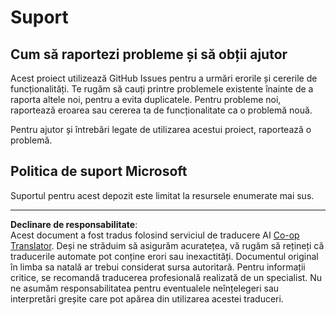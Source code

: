 <!--
CO_OP_TRANSLATOR_METADATA:
{
  "original_hash": "872be8bc1b93ef1dd9ac3d6e8f99f6ab",
  "translation_date": "2025-08-26T14:21:31+00:00",
  "source_file": "SUPPORT.md",
  "language_code": "ro"
}
-->
# Suport
## Cum să raportezi probleme și să obții ajutor  

Acest proiect utilizează GitHub Issues pentru a urmări erorile și cererile de funcționalități. Te rugăm să cauți printre problemele existente înainte de a raporta altele noi, pentru a evita duplicatele. Pentru probleme noi, raportează eroarea sau cererea ta de funcționalitate ca o problemă nouă.

Pentru ajutor și întrebări legate de utilizarea acestui proiect, raportează o problemă.

## Politica de suport Microsoft  

Suportul pentru acest depozit este limitat la resursele enumerate mai sus.

---

**Declinare de responsabilitate**:  
Acest document a fost tradus folosind serviciul de traducere AI [Co-op Translator](https://github.com/Azure/co-op-translator). Deși ne străduim să asigurăm acuratețea, vă rugăm să rețineți că traducerile automate pot conține erori sau inexactități. Documentul original în limba sa natală ar trebui considerat sursa autoritară. Pentru informații critice, se recomandă traducerea profesională realizată de un specialist. Nu ne asumăm responsabilitatea pentru eventualele neînțelegeri sau interpretări greșite care pot apărea din utilizarea acestei traduceri.